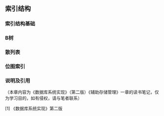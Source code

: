 ## 索引结构

### 索引结构基础

### B树

### 散列表

### 位图索引

### 说明及引用

（本章内容为《数据库系统实现》（第二版）《辅助存储管理》一章的读书笔记，仅为学习目的，如有侵权，请与笔者联系）

[1] 《数据库系统实现》第二版 

